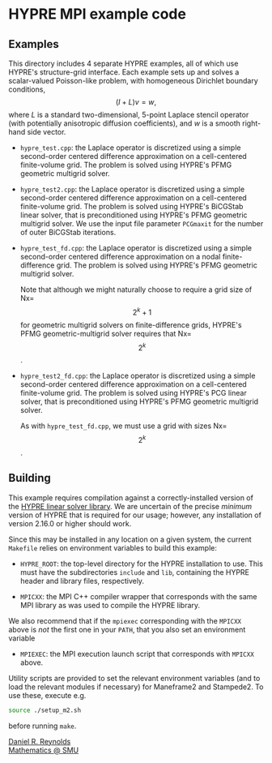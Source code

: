 # HYPRE MPI example code

## Examples

This directory includes 4 separate HYPRE examples, all of which use HYPRE's structure-grid interface.  Each example sets up and solves a scalar-valued Poisson-like problem, with homogeneous Dirichlet boundary conditions,
$$(I + L)v = w,$$
where $L$ is a standard two-dimensional, 5-point Laplace stencil operator (with potentially anisotropic diffusion coefficients), and $w$ is a smooth right-hand side vector.

* `hypre_test.cpp`: the Laplace operator is discretized using a simple second-order centered difference approximation on a cell-centered finite-volume grid.  The problem is solved using HYPRE's PFMG geometric multigrid solver.

* `hypre_test2.cpp`: the Laplace operator is discretized using a simple second-order centered difference approximation on a cell-centered finite-volume grid.  The problem is solved using HYPRE's BiCGStab linear solver, that is preconditioned using HYPRE's PFMG geometric multigrid solver.  We use the input file parameter `PCGmaxit` for the number of outer BiCGStab iterations.

* `hypre_test_fd.cpp`: the Laplace operator is discretized using a simple second-order centered difference approximation on a nodal finite-difference grid.  The problem is solved using HYPRE's PFMG geometric multigrid solver.

  Note that although we might naturally choose to require a grid size of Nx=$$2^k+1$$ for geometric multigrid solvers on finite-difference grids, HYPRE's PFMG geometric-multigrid solver requires that Nx=$$2^k$$.

* `hypre_test2_fd.cpp`: the Laplace operator is discretized using a simple second-order centered difference approximation on a cell-centered finite-volume grid.  The problem is solved using HYPRE's PCG linear solver, that is preconditioned using HYPRE's PFMG geometric multigrid solver.

  As with `hypre_test_fd.cpp`, we must use a grid with sizes Nx=$$2^k$$.


## Building

This example requires compilation against a correctly-installed version of the [HYPRE linear solver library](https://github.com/hypre-space/hypre).  We are uncertain of the precise *minimum* version of HYPRE that is required for our usage; however, any installation of version 2.16.0 or higher should work.

Since this may be installed in any location on a given system, the current `Makefile` relies on environment variables to build this example:

* `HYPRE_ROOT`: the top-level directory for the HYPRE installation to use.  This must have the subdirectories `include` and `lib`, containing the HYPRE header and library files, respectively.

* `MPICXX`: the MPI C++ compiler wrapper that corresponds with the same MPI library as was used to compile the HYPRE library.

We also recommend that if the `mpiexec` corresponding with the `MPICXX` above is *not* the first one in your `PATH`, that you also set an environment variable

* `MPIEXEC`: the MPI execution launch script that corresponds with `MPICXX` above.

Utility scripts are provided to set the relevant environment variables (and to load the relevant modules if necessary) for Maneframe2 and Stampede2.  To use these, execute e.g.
``` bash
source ./setup_m2.sh 
```
before running `make`.


[Daniel R. Reynolds](https://github.com/drreynolds)  
[Mathematics @ SMU](https://www.smu.edu/math)
